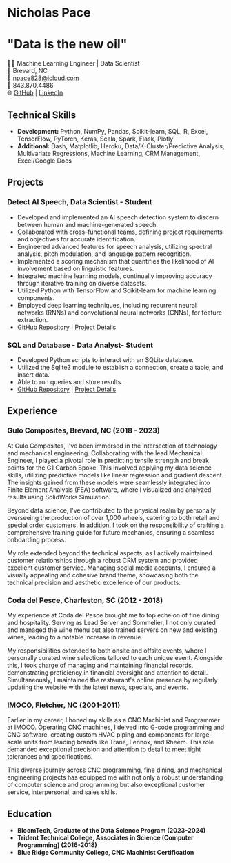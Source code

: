 # Nicholas Pace
# "Data is the new oil"
👨‍💻 Machine Learning Engineer | Data Scientist  
📍 Brevard, NC  
📧 npace828@icloud.com  
📱 843.870.4486  
🌐 [GitHub](https://github.com/npace828) | [LinkedIn](https://www.linkedin.com/in/npace828/)  

## Technical Skills

- **Development:** Python, NumPy, Pandas, Scikit-learn, SQL, R, Excel, TensorFlow, PyTorch, Keras, Scala, Spark, Flask, Plotly
- **Additional:** Dash, Matplotlib, Heroku, Data/K-Cluster/Predictive Analysis, Multivariate Regressions, Machine Learning, CRM Management, Excel/Google Docs

## Projects

### Detect AI Speech, Data Scientist - Student
- Developed and implemented an AI speech detection system to discern between human and machine-generated speech.
- Collaborated with cross-functional teams, defining project requirements and objectives for accurate identification.
- Engineered advanced features for speech analysis, utilizing spectral analysis, pitch modulation, and language pattern recognition.
- Implemented a scoring mechanism that quantifies the likelihood of AI involvement based on linguistic features.
- Integrated machine learning models, continually improving accuracy through iterative training on diverse datasets.
- Utilized Python with TensorFlow and Scikit-learn for machine learning components.
- Employed deep learning techniques, including recurrent neural networks (RNNs) and convolutional neural networks (CNNs), for feature extraction.
- [GitHub Repository](link-to-repository) | [Project Details](link-to-project)

### SQL and Database - Data Analyst- Student
- Developed Python scripts to interact with an SQLite database.
- Utilized the Sqlite3 module to establish a connection, create a table, and insert data.
- Able to run queries and store results.
- [GitHub Repository](link-to-repository) | [Project Details](link-to-project)

## Experience

### Gulo Composites, Brevard, NC (2018 - 2023)
At Gulo Composites, I've been immersed in the intersection of technology and mechanical engineering. Collaborating with the lead Mechanical Engineer, I played a pivotal role in predicting tensile strength and break points for the G1 Carbon Spoke. This involved applying my data science skills, utilizing predictive models like linear regression and gradient descent. The insights gained from these models were seamlessly integrated into Finite Element Analysis (FEA) software, where I visualized and analyzed results using SolidWorks Simulation.

Beyond data science, I've contributed to the physical realm by personally overseeing the production of over 1,000 wheels, catering to both retail and special order customers. In addition, I took on the responsibility of crafting a comprehensive training guide for future mechanics, ensuring a seamless onboarding process.

My role extended beyond the technical aspects, as I actively maintained customer relationships through a robust CRM system and provided excellent customer service. Managing social media accounts, I ensured a visually appealing and cohesive brand theme, showcasing both the technical precision and aesthetic excellence of our products.

### Coda del Pesce, Charleston, SC (2012 - 2018)
My experience at Coda del Pesce brought me to top echelon of fine dining and hospitality. Serving as Lead Server and Sommelier, I not only curated and managed the wine menu but also trained servers on new and existing wines, leading to a notable increase in revenue.

My responsibilities extended to both onsite and offsite events, where I personally curated wine selections tailored to each unique event. Alongside this, I took charge of managing and maintaining financial records, demonstrating proficiency in financial oversight and attention to detail. Simultaneously, I maintained the restaurant's online presence by regularly updating the website with the latest news, specials, and events.

### IMOCO, Fletcher, NC (2001-2011)
Earlier in my career, I honed my skills as a CNC Machinist and Programmer at IMOCO. Operating CNC machines, I delved into G-code programming and CNC software, creating custom HVAC piping and components for large-scale units from leading brands like Trane, Lennox, and Rheem. This role demanded exceptional precision and attention to detail to meet tight tolerances and specifications.

This diverse journey across CNC programming, fine dining, and mechanical engineering projects has equipped me with not only a robust understanding of computer science and programming but also exceptional customer service, interpersonal, and sales skills.


## Education

- **BloomTech, Graduate of the Data Science Program (2023-2024)**
- **Trident Technical College, Associates in Science (Computer Programming) (2016-2018)**
- **Blue Ridge Community College, CNC Machinist Certification**

